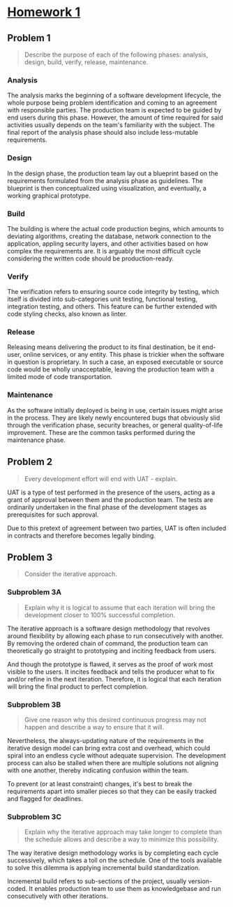 # [Homework 1](https://github.com/hendraanggrian/IIT-CS487/blob/assets/assignments/hw1.pdf)

## Problem 1

> Describe the purpose of each of the following phases: analysis, design, build,
  verify, release, maintenance.

### Analysis

The analysis marks the beginning of a software development lifecycle, the whole
purpose being problem identification and coming to an agreement with responsible
parties. The production team is expected to be guided by end users during this
phase. However, the amount of time required for said activities usually depends
on the team's familiarity with the subject. The final report of the analysis
phase should also include less-mutable requirements.

### Design

In the design phase, the production team lay out a blueprint based on the
requirements formulated from the analysis phase as guidelines. The blueprint is
then conceptualized using visualization, and eventually, a working graphical
prototype.

### Build

The building is where the actual code production begins, which amounts to
deviating algorithms, creating the database, network connection to the
application, appling security layers, and other activities based on how complex
the requirements are. It is arguably the most difficult cycle considering the
written code should be production-ready.

### Verify

The verification refers to ensuring source code integrity by testing, which
itself is divided into sub-categories unit testing, functional testing,
integration testing, and others. This feature can be further extended with code
styling checks, also known as linter.

### Release

Releasing means delivering the product to its final destination, be it end-user,
online services, or any entity. This phase is trickier when the software in
question is proprietary. In such a case, an exposed executable or source code
would be wholly unacceptable, leaving the production team with a limited mode of
code transportation.

### Maintenance

As the software initially deployed is being in use, certain issues might arise
in the process. They are likely newly encountered bugs that obviously slid
through the verification phase, security breaches, or general quality-of-life
improvement. These are the common tasks performed during the maintenance phase.

## Problem 2

> Every development effort will end with UAT - explain.

UAT is a type of test performed in the presence of the users, acting as a grant
of approval between them and the production team. The tests are ordinarily
undertaken in the final phase of the development stages as prerequisites for
such approval.

Due to this pretext of agreement between two parties, UAT is often included in
contracts and therefore becomes legally binding.

## Problem 3

> Consider the iterative approach.

### Subproblem 3A

> Explain why it is logical to assume that each iteration will bring the
  development closer to 100% successful completion.

The iterative approach is a software design methodology that revolves around
flexibility by allowing each phase to run consecutively with another. By
removing the ordered chain of command, the production team can theoretically go
straight to prototyping and inciting feedback from users.

And though the prototype is flawed, it serves as the proof of work most visible
to the users. It incites feedback and tells the producer what to fix and/or
refine in the next iteration. Therefore, it is logical that each iteration will
bring the final product to perfect completion.

### Subproblem 3B

> Give one reason why this desired continuous progress may not happen and
  describe a way to ensure that it will.

Nevertheless, the always-updating nature of the requirements in the iterative
design model can bring extra cost and overhead, which could spiral into an
endless cycle without adequate supervision. The development process can also be
stalled when there are multiple solutions not aligning with one another, thereby
indicating confusion within the team.

To prevent (or at least constraint) changes, it's best to break the requirements
apart into smaller pieces so that they can be easily tracked and flagged for
deadlines.

### Subproblem 3C

> Explain why the iterative approach may take longer to complete than the
  schedule allows and describe a way to minimize this possibility.

The way iterative design methodology works is by completing each cycle
successively, which takes a toll on the schedule. One of the tools available to
solve this dilemma is applying incremental build standardization.

Incremental build refers to sub-sections of the project, usually version-coded.
It enables production team to use them as knowledgebase and run consecutively
with other iterations.
